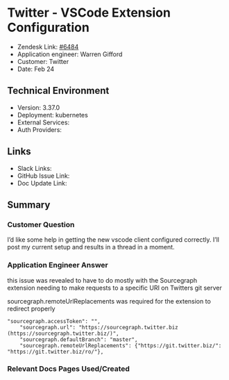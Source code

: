 
# Twitter - VSCode Extension Configuration <!-- Ticket Title  Hint: include keywords to make it searchable -->

- Zendesk Link: [#6484](https://sourcegraph.zendesk.com/agent/tickets/6484)
- Application engineer: Warren Gifford
- Customer: Twitter <!-- Redact if this contains personally identifying information -->
- Date: Feb 24

<!-- Data populated from integration, speak to Ben Gordon or Michael Bali if not working -->
<!-- During Internal team trial, fill missing data manually (we are waiting for all data to sync) -->

## Technical Environment
- Version: 3.37.0​
- Deployment: kubernetes
- External Services:
- Auth Providers:


## Links
<!-- Data for application engineer manual entry -->
- Slack Links:
- GitHub Issue Link:
- Doc Update Link:

## Summary
### Customer Question
I’d like some help in getting the new vscode client configured correctly. I’ll post my current setup and results in a thread in a moment.

### Application Engineer Answer
this issue was revealed to have to do mostly with the Sourcegraph extension needing to make requests to a specific URI on Twitters git server

sourcegraph.remoteUrlReplacements was required for the extension to redirect properly

```
"sourcegraph.accessToken": "",
    "sourcegraph.url": "https://sourcegraph.twitter.biz (https://sourcegraph.twitter.biz/)",
    "sourcegraph.defaultBranch": "master",
    "sourcegraph.remoteUrlReplacements": {"https://git.twitter.biz/": "https://git.twitter.biz/ro/"},
```

### Relevant Docs Pages Used/Created

<!-- Once complete, upload a copy to https://github.com/sourcegraph/support-tools-internal/tree/main/resolved-tickets as a .md file -->
<!-- Name the file 6484.md -->
